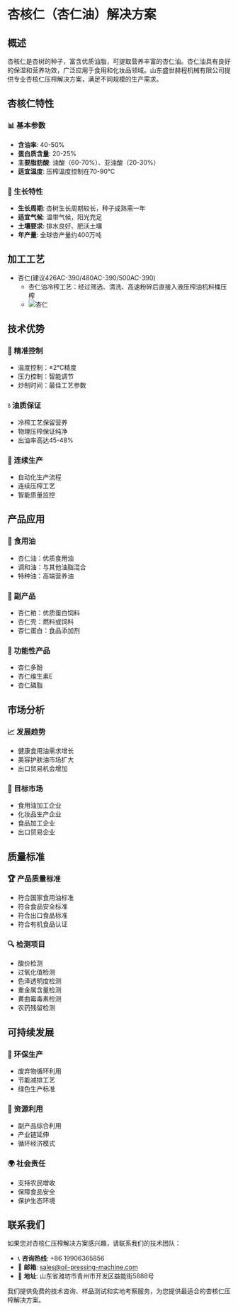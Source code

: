 # 杏核仁（杏仁油）解决方案

## 概述

杏核仁是杏树的种子，富含优质油脂，可提取营养丰富的杏仁油。杏仁油具有良好的保湿和营养功效，广泛应用于食用和化妆品领域。山东盛世赫程机械有限公司提供专业杏核仁压榨解决方案，满足不同规模的生产需求。

## 杏核仁特性

### 📊 基本参数
- **含油率**: 40-50%
- **蛋白质含量**: 20-25%
- **主要脂肪酸**: 油酸（60-70%）、亚油酸（20-30%）
- **适宜温度**: 压榨温度控制在70-90℃

### 🌱 生长特性
- **生长周期**: 杏树生长周期较长，种子成熟需一年
- **适宜气候**: 温带气候，阳光充足
- **土壤要求**: 排水良好、肥沃土壤
- **年产量**: 全球杏产量约400万吨

## 加工工艺

+  杏仁(建议426AC-390/480AC-390/500AC-390)
     + 杏仁油冷榨工艺：经过筛选、清洗、高速粉碎后直接入液压榨油机料桶压榨
     + ![杏仁](/images/杏仁冷榨工艺概览_An%20Overview%20of%20the%20cold-pressing%20Process%20of%20%20Almond%20kernel.png)

## 技术优势

### 🎯 精准控制
- 温度控制：±2℃精度
- 压力控制：智能调节
- 炒制时间：最佳工艺参数

### 💧 油质保证
- 冷榨工艺保留营养
- 物理压榨保证纯净
- 出油率高达45-48%

### 🔄 连续生产
- 自动化生产流程
- 连续压榨工艺
- 智能质量监控

## 产品应用

### 🍳 食用油
- 杏仁油：优质食用油
- 调和油：与其他油脂混合
- 特种油：高端营养油

### 🥛 副产品
- 杏仁粕：优质蛋白饲料
- 杏仁壳：燃料或饲料
- 杏仁蛋白：食品添加剂

### 💊 功能性产品
- 杏仁多酚
- 杏仁维生素E
- 杏仁磷脂

## 市场分析

### 📈 发展趋势
- 健康食用油需求增长
- 美容护肤油市场扩大
- 出口贸易机会增加

### 🎯 目标市场
- 食用油加工企业
- 化妆品生产企业
- 食品加工企业
- 出口贸易企业



## 质量标准

### 🏆 产品质量标准
- 符合国家食用油标准
- 符合食品安全标准
- 符合出口食品标准
- 符合有机食品认证

### 🔍 检测项目
- 酸价检测
- 过氧化值检测
- 色泽透明度检测
- 重金属含量检测
- 黄曲霉毒素检测
- 农药残留检测

## 可持续发展

### 🌱 环保生产
- 废弃物循环利用
- 节能减排工艺
- 绿色生产标准

### 🔄 资源利用
- 副产品综合利用
- 产业链延伸
- 循环经济模式

### 🌍 社会责任
- 支持农民增收
- 保障食品安全
- 保护生态环境

## 联系我们

如果您对杏核仁压榨解决方案感兴趣，请联系我们的技术团队：

- 📞 **咨询热线**: +86 19906365856
- 📧 **邮箱**: sales@oil-pressing-machine.com
- 📍 **地址**: 山东省潍坊市青州市开发区益能街5888号

我们提供免费的技术咨询、样品测试和实地考察服务，为您提供最适合的杏核仁压榨解决方案。